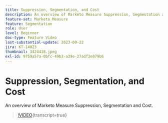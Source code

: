 ```yaml
---
title: Suppression, Segmentation, and Cost
description: An overview of Marketo Measure Suppression, Segmentation and Cost.
feature-set: Marketo Measure
feature: Segmentation
role: User
level: Beginner
doc-type: Feature Video
last-substantial-update: 2023-09-22
jira: KT-14023
thumbnail: 3424418.jpeg
exl-id: 9759a57a-0bfc-49b3-a39e-37adf2e079b6
---
```

# Suppression, Segmentation, and Cost

An overview of Marketo Measure Suppression, Segmentation and Cost.

>[!VIDEO](https://video.tv.adobe.com/v/3424418/?learn=on){transcript=true}
